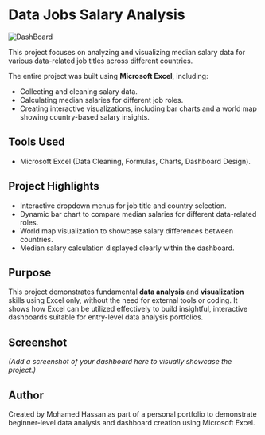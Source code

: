 # Data Jobs Salary Analysis

![DashBoard](https://github.com/user-attachments/assets/fc880b8e-a8b5-4049-a629-d4b6b17cbee6)

This project focuses on analyzing and visualizing median salary data for various data-related job titles across different countries.

The entire project was built using **Microsoft Excel**, including:

- Collecting and cleaning salary data.
- Calculating median salaries for different job roles.
- Creating interactive visualizations, including bar charts and a world map showing country-based salary insights.

## Tools Used

- Microsoft Excel (Data Cleaning, Formulas, Charts, Dashboard Design).

## Project Highlights

- Interactive dropdown menus for job title and country selection.
- Dynamic bar chart to compare median salaries for different data-related roles.
- World map visualization to showcase salary differences between countries.
- Median salary calculation displayed clearly within the dashboard.

## Purpose

This project demonstrates fundamental **data analysis** and **visualization** skills using Excel only, without the need for external tools or coding. It shows how Excel can be utilized effectively to build insightful, interactive dashboards suitable for entry-level data analysis portfolios.

## Screenshot

*(Add a screenshot of your dashboard here to visually showcase the project.)*

## Author

Created by Mohamed Hassan as part of a personal portfolio to demonstrate beginner-level data analysis and dashboard creation using Microsoft Excel.
